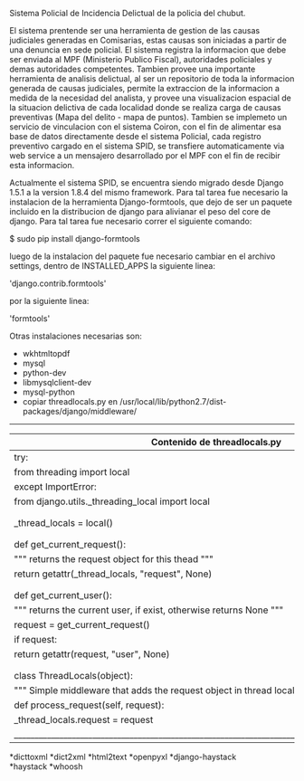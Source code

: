 Sistema Policial de Incidencia Delictual de la policia del chubut.

El sistema prentende ser una herramienta de gestion de las causas judiciales generadas en Comisarias, 
estas causas son iniciadas a partir de una denuncia en sede policial. El sistema registra la informacion
que debe ser enviada al MPF (Ministerio Publico Fiscal), autoridades policiales y demas autoridades 
competentes. Tambien provee una importante herramienta de analisis delictual, al ser un repositorio de
toda la informacion generada de causas judiciales, permite la extraccion de la informacion a medida de
la necesidad del analista, y provee una visualizacion espacial de la situacion delictiva de cada 
localidad donde se realiza carga de causas preventivas (Mapa del delito - mapa de puntos).
Tambien se implemeto un servicio de vinculacion con el sistema Coiron, con el fin de alimentar esa base
de datos directamente desde el sistema Policial, cada registro preventivo cargado en el sistema SPID, se
transfiere automaticamente via web service a un mensajero desarrollado por el MPF con el fin de recibir
esta informacion.

Actualmente el sistema SPID, se encuentra siendo migrado desde Django 1.5.1 a la version 1.8.4 del
mismo framework. Para tal tarea fue necesario la instalacion de la herramienta Django-formtools, que dejo
de ser un paquete incluido en la distribucion de django para alivianar el peso del core de django. Para 
tal tarea fue necesario correr el siguiente comando:

$ sudo pip install django-formtools

luego de la instalacion del paquete fue necesario cambiar en el archivo settings, dentro de INSTALLED_APPS
la siguiente linea:

'django.contrib.formtools'

por la siguiente linea:

'formtools'

Otras instalaciones necesarias son:

* wkhtmltopdf
* mysql
* python-dev
* libmysqlclient-dev
* mysql-python
* copiar threadlocals.py en /usr/local/lib/python2.7/dist-packages/django/middleware/
 __________________________________________________________________________________________________
|Contenido de threadlocals.py 																	   |	
|--------------------------------------------------------------------------------------------------|		
|try: 																							   |		
|    from threading import local 																   |	
|except ImportError: 																			   |				
|    from django.utils._threading_local import local 											   |
|                  																				   |	
| 																								   |	
|_thread_locals = local() 																	       |
|																								   |	 
| 																								   |	
|def get_current_request(): 																	   |
|    """ returns the request object for this thead """ 											   |
|    return getattr(_thread_locals, "request", None) 										       |
|																								   |			
|																								   |
|def get_current_user(): 																		   |	
|    """ returns the current user, if exist, otherwise returns None """  						   |	
|    request = get_current_request()  															   |
|    if request: 																				   |	
|        return getattr(request, "user", None) 													   |
|																								   |
|																							       |	
|class ThreadLocals(object): 																	   |	
|    """ Simple middleware that adds the request object in thread local storage.""" 			   |	
|    def process_request(self, request): 														   |
|        _thread_locals.request = request 														   |
|__________________________________________________________________________________________________|

*dicttoxml
*dict2xml
*html2text
*openpyxl
*django-haystack	
*haystack
*whoosh
